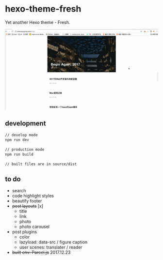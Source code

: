 # hexo-theme-fresh

Yet another Hexo theme - Fresh.

![](https://github.com/YuyingWu/hexo-theme-fresh/blob/master/screenshot.gif)

## development

```
// develop mode
npm run dev

// production mode
npm run build

// built files are in source/dist
```

## to do

* search
* code highlight styles
* beautify footer
* ~~post layouts~~ [x]
  * title
  * link
  * photo
  * photo carousel
* post plugins
  * color
  * lazyload: data-src / figure caption
  * user scenes: translater / reader
* ~~built env: Parcel.js~~ 2017.12.23
